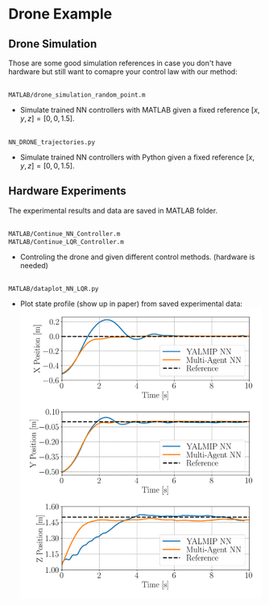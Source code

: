 # Drone Example 


## Drone Simulation
Those are some good simulation references in case you don't have hardware but still want to comapre your control law with our method: 
## 

    MATLAB/drone_simulation_random_point.m

* Simulate trained NN controllers with MATLAB given a fixed reference $[x,y,z]=[0,0,1.5]$.


## 
    NN_DRONE_trajectories.py

* Simulate trained NN controllers with Python given a fixed reference $[x,y,z]=[0,0,1.5]$.

## Hardware Experiments
The experimental results and data are saved in MATLAB folder.

## 

    MATLAB/Continue_NN_Controller.m
    MATLAB/Continue_LQR_Controller.m

* Controling the drone and given different control methods. (hardware is needed)



##
    MATLAB/dataplot_NN_LQR.py

* Plot state profile (show up in paper) from saved experimental data:
![Alt text](MATLAB/Drone_ma_yalmip.png)
